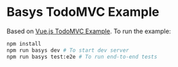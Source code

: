 # Basys TodoMVC Example
Based on [Vue.js TodoMVC Example](https://github.com/tastejs/todomvc/tree/master/examples/vue). To run the example:

```sh
npm install
npm run basys dev # To start dev server
npm run basys test:e2e # To run end-to-end tests
```
